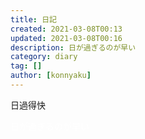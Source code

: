 ```yaml
---
title: 日記
created: 2021-03-08T00:13
updated: 2021-03-08T00:16
description: 日が過ぎるのが早い
category: diary
tag: []
author: [konnyaku]
---
```


日過得快

<font color="#ffffff">

日が過ぎるのが早い

</font>
